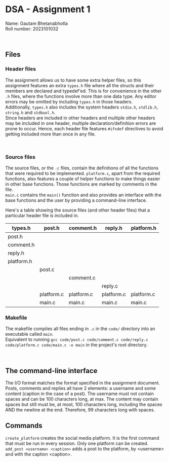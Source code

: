 # DSA - Assignment 1

Name: Gautam Bhetanabhotla<br>
Roll number: 2023101032

<br>

## Files

### Header files

The assignment allows us to have some extra helper files, so this assignment features an extra `types.h` file where all the structs and their members are declared and typedef'ed. This is for convenience in the other `.h` files, where the functions involve more than one data type. Any editor errors may be omitted by including `types.h` in those headers.<br>
Additionally, `types.h` also includes the system headers `stdio.h`, `stdlib.h`, `string.h` and `stdbool.h`.<br>
Since headers are included in other headers and multiple other headers may be included in one header, multiple declaration/definition errors are prone to occur. Hence, each header file features `#ifndef` directives to avoid getting included more than once in any file.

<br>

### Source files

The source files, or the `.c` files, contain the definitions of all the functions that were required to be implemented. `platform.c`, apart from the required functions, also features a couple of helper functions to make things easier in other base functions. Those functions are marked by comments in the file.<br>`main.c` contains the `main()` function and also provides an interface with the base functions and the user by providing a command-line interface.

Here's a table showing the source files (and other header files) that a particular header file is included in.<br>

| types.h | post.h | comment.h | reply.h | platform.h |
| ----- | ----- | ----- | ----- | ----- |
| post.h |  |  |  |  |
| comment.h |  |  |  |  |
| reply.h |  |  |  |  |
| platform.h |  |  |  |  |
|  | post.c |  |  |  |
|  |  | comment.c |  |  |
|  |  |  | reply.c |  |
|  | platform.c | platform.c | platform.c | platform.c |
|  | main.c | main.c | main.c | main.c |



### Makefile

The makefile compiles all files ending in `.c` in the `code/` directory into an executable called `main`.<br>
Equivalent to running `gcc code/post.c code/comment.c code/reply.c code/platform.c code/main.c -o main` in the project's root directory.

<br>

## The command-line interface

The I/O format matches the format specified in the assignment document.<br>
Posts, comments and replies all have 2 elements: a username and some content (caption in the case of a post). The username must not contain spaces and can be 100 characters long, at max. The content may contain spaces but still must be, at most, 100 characters long, including the spaces AND the newline at the end. Therefore, 99 characters long with spaces.

## Commands

`create_platform` creates the social media platform. It is the first command that must be run in every session. Only one platform can be created.<br>
`add_post <username> <caption>` adds a post to the platform, by \<username\> and with the caption \<caption\>.